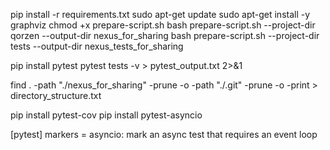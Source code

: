 pip install -r requirements.txt
sudo apt-get update
sudo apt-get install -y graphviz
chmod +x prepare-script.sh
bash prepare-script.sh --project-dir qorzen --output-dir nexus_for_sharing
bash prepare-script.sh --project-dir tests --output-dir nexus_tests_for_sharing

pip install pytest
pytest tests -v > pytest_output.txt 2>&1

find . -path "./nexus_for_sharing" -prune -o -path "./.git" -prune -o -print > directory_structure.txt

pip install pytest-cov
pip install pytest-asyncio

[pytest]
markers =
    asyncio: mark an async test that requires an event loop
